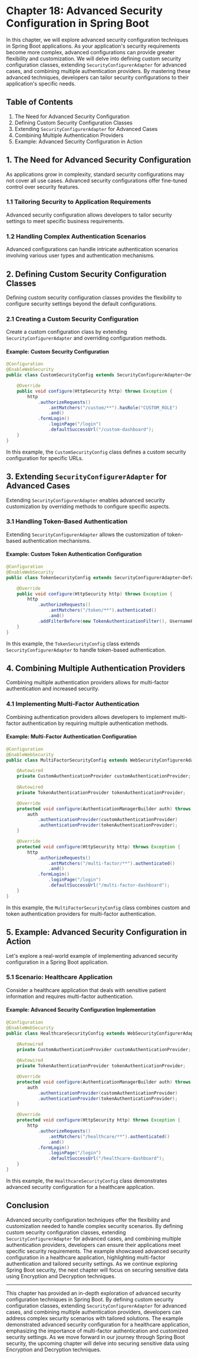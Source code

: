 # Chapter 18: Advanced Security Configuration in Spring Boot

In this chapter, we will explore advanced security configuration techniques in Spring Boot applications. As your application's security requirements become more complex, advanced configurations can provide greater flexibility and customization. We will delve into defining custom security configuration classes, extending `SecurityConfigurerAdapter` for advanced cases, and combining multiple authentication providers. By mastering these advanced techniques, developers can tailor security configurations to their application's specific needs.

## Table of Contents

1. The Need for Advanced Security Configuration
2. Defining Custom Security Configuration Classes
3. Extending `SecurityConfigurerAdapter` for Advanced Cases
4. Combining Multiple Authentication Providers
5. Example: Advanced Security Configuration in Action

## 1. The Need for Advanced Security Configuration

As applications grow in complexity, standard security configurations may not cover all use cases. Advanced security configurations offer fine-tuned control over security features.

### 1.1 Tailoring Security to Application Requirements

Advanced security configuration allows developers to tailor security settings to meet specific business requirements.

### 1.2 Handling Complex Authentication Scenarios

Advanced configurations can handle intricate authentication scenarios involving various user types and authentication mechanisms.

## 2. Defining Custom Security Configuration Classes

Defining custom security configuration classes provides the flexibility to configure security settings beyond the default configurations.

### 2.1 Creating a Custom Security Configuration

Create a custom configuration class by extending `SecurityConfigurerAdapter` and overriding configuration methods.

#### Example: Custom Security Configuration

```java
@Configuration
@EnableWebSecurity
public class CustomSecurityConfig extends SecurityConfigurerAdapter<DefaultSecurityFilterChain, HttpSecurity> {

    @Override
    public void configure(HttpSecurity http) throws Exception {
        http
            .authorizeRequests()
                .antMatchers("/custom/**").hasRole("CUSTOM_ROLE")
                .and()
            .formLogin()
                .loginPage("/login")
                .defaultSuccessUrl("/custom-dashboard");
    }
}
```

In this example, the `CustomSecurityConfig` class defines a custom security configuration for specific URLs.

## 3. Extending `SecurityConfigurerAdapter` for Advanced Cases

Extending `SecurityConfigurerAdapter` enables advanced security customization by overriding methods to configure specific aspects.

### 3.1 Handling Token-Based Authentication

Extending `SecurityConfigurerAdapter` allows the customization of token-based authentication mechanisms.

#### Example: Custom Token Authentication Configuration

```java
@Configuration
@EnableWebSecurity
public class TokenSecurityConfig extends SecurityConfigurerAdapter<DefaultSecurityFilterChain, HttpSecurity> {

    @Override
    public void configure(HttpSecurity http) throws Exception {
        http
            .authorizeRequests()
                .antMatchers("/token/**").authenticated()
                .and()
            .addFilterBefore(new TokenAuthenticationFilter(), UsernamePasswordAuthenticationFilter.class);
    }
}
```

In this example, the `TokenSecurityConfig` class extends `SecurityConfigurerAdapter` to handle token-based authentication.

## 4. Combining Multiple Authentication Providers

Combining multiple authentication providers allows for multi-factor authentication and increased security.

### 4.1 Implementing Multi-Factor Authentication

Combining authentication providers allows developers to implement multi-factor authentication by requiring multiple authentication methods.

#### Example: Multi-Factor Authentication Configuration

```java
@Configuration
@EnableWebSecurity
public class MultiFactorSecurityConfig extends WebSecurityConfigurerAdapter {

    @Autowired
    private CustomAuthenticationProvider customAuthenticationProvider;
    
    @Autowired
    private TokenAuthenticationProvider tokenAuthenticationProvider;

    @Override
    protected void configure(AuthenticationManagerBuilder auth) throws Exception {
        auth
            .authenticationProvider(customAuthenticationProvider)
            .authenticationProvider(tokenAuthenticationProvider);
    }

    @Override
    protected void configure(HttpSecurity http) throws Exception {
        http
            .authorizeRequests()
                .antMatchers("/multi-factor/**").authenticated()
                .and()
            .formLogin()
                .loginPage("/login")
                .defaultSuccessUrl("/multi-factor-dashboard");
    }
}
```

In this example, the `MultiFactorSecurityConfig` class combines custom and token authentication providers for multi-factor authentication.

## 5. Example: Advanced Security Configuration in Action

Let's explore a real-world example of implementing advanced security configuration in a Spring Boot application.

### 5.1 Scenario: Healthcare Application

Consider a healthcare application that deals with sensitive patient information and requires multi-factor authentication.

#### Example: Advanced Security Configuration Implementation

```java
@Configuration
@EnableWebSecurity
public class HealthcareSecurityConfig extends WebSecurityConfigurerAdapter {

    @Autowired
    private CustomAuthenticationProvider customAuthenticationProvider;
    
    @Autowired
    private TokenAuthenticationProvider tokenAuthenticationProvider;

    @Override
    protected void configure(AuthenticationManagerBuilder auth) throws Exception {
        auth
            .authenticationProvider(customAuthenticationProvider)
            .authenticationProvider(tokenAuthenticationProvider);
    }

    @Override
    protected void configure(HttpSecurity http) throws Exception {
        http
            .authorizeRequests()
                .antMatchers("/healthcare/**").authenticated()
                .and()
            .formLogin()
                .loginPage("/login")
                .defaultSuccessUrl("/healthcare-dashboard");
    }
}
```

In this example, the `HealthcareSecurityConfig` class demonstrates advanced security configuration for a healthcare application.

## Conclusion

Advanced security configuration techniques offer the flexibility and customization needed to handle complex security scenarios. By defining custom security configuration classes, extending `SecurityConfigurerAdapter` for advanced cases, and combining multiple authentication providers, developers can ensure their applications meet specific security requirements. The example showcased advanced security configuration in a healthcare application, highlighting multi-factor authentication and tailored security settings. As we continue exploring Spring Boot security, the next chapter will focus on securing sensitive data using Encryption and Decryption techniques.

---

This chapter has provided an in-depth exploration of advanced security configuration techniques in Spring Boot. By defining custom security configuration classes, extending `SecurityConfigurerAdapter` for advanced cases, and combining multiple authentication providers, developers can address complex security scenarios with tailored solutions. The example demonstrated advanced security configuration for a healthcare application, emphasizing the importance of multi-factor authentication and customized security settings. As we move forward in our journey through Spring Boot security, the upcoming chapter will delve into securing sensitive data using Encryption and Decryption techniques.